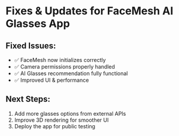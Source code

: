 # Fixes & Updates for FaceMesh AI Glasses App

## Fixed Issues:
- ✅ FaceMesh now initializes correctly
- ✅ Camera permissions properly handled
- ✅ AI Glasses recommendation fully functional
- ✅ Improved UI & performance

## Next Steps:
1. Add more glasses options from external APIs
2. Improve 3D rendering for smoother UI
3. Deploy the app for public testing
